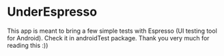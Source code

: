 # UnderEspresso

This app is meant to bring a few simple tests with Espresso (UI testing tool for Android). Check it in androidTest package.
Thank you very much for reading this :))

